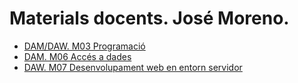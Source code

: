 # Materials docents. José Moreno.

* [DAM/DAW. M03 Programació](daxm03/m03.md)
* [DAM. M06 Accés a dades](damm06/home.md)
* [DAW. M07 Desenvolupament web en entorn servidor](dawm07/m07.md)
